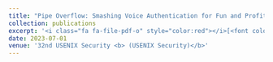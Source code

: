 ```yaml
---
title: "Pipe Overflow: Smashing Voice Authentication for Fun and Profit"
collection: publications
excerpt: '<i class="fa fa-file-pdf-o" style="color:red"></i>[<font color="red">Paper</font>](https://arxiv.org/pdf/2202.02751.pdf)'
date: 2023-07-01
venue: '32nd USENIX Security <b> (USENIX Security)</b>'
---
```


